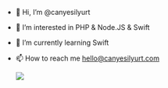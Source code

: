 - 👋 Hi, I’m @canyesilyurt
- 👀 I’m interested in PHP & Node.JS & Swift
- 🌱 I’m currently learning Swift
- 📫 How to reach me hello@canyesilyurt.com

	<a rel="nofollow" href="https://www.buymeacoffee.com/janyesilyurt"><img src="https://img.buymeacoffee.com/button-api/?text=Buy me a whiskey&emoji=🥃&slug=janyesilyurt&button_colour=fed646&font_colour=000000&font_family=Cookie&outline_colour=000000&coffee_colour=FFDD00" /></a>

